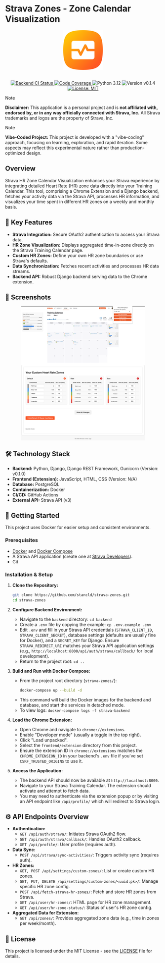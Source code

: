 # Strava Zones - Zone Calendar Visualization

<div align="center">
  <img src="frontend/images/icon512.png" alt="Strava Zones Logo" width="128"/>
  <br/>
  <br/>
  <p>
    <!-- Badges -->
  <a href="https://github.com/stancld/strava-zones/actions/workflows/backend-release-build.yml">
    <img src="https://github.com/stancld/strava-zones/actions/workflows/backend-release-build.yml/badge.svg" alt="Backend CI Status"/>
  </a>
  <a href="https://codecov.io/github/stancld/strava-zones">
    <img src="https://codecov.io/github/stancld/strava-zones/graph/badge.svg?token=LNOJHFDBUA" alt="Code Coverage"/>
  </a>
  <img src="https://img.shields.io/badge/python-3.12-blue" alt="Python 3.12"/>
  <img src="https://img.shields.io/badge/Version-v0.1.4-orange" alt="Version v0.1.4"/>
  <a href="LICENSE">
    <img src="https://img.shields.io/badge/license-MIT-green" alt="License: MIT"/>
  </a>
  </p>

</div>

> [!NOTE]
> **Disclaimer:** This application is a personal project and is **not affiliated with, endorsed by, or in any way officially connected with Strava, Inc.** All Strava trademarks and logos are the property of Strava, Inc.

> [!NOTE]
> **Vibe-Coded Project:** This project is developed with a "vibe-coding" approach, focusing on learning, exploration, and rapid iteration. Some aspects may reflect this experimental nature rather than production-optimized design.

## Overview

Strava HR Zone Calendar Visualization enhances your Strava experience by integrating detailed Heart Rate (HR) zone data directly into your Training Calendar. This tool, comprising a Chrome Extension and a Django backend, fetches your activity data via the Strava API, processes HR information, and visualizes your time spent in different HR zones on a weekly and monthly basis.

## 🌟 Key Features

*   **Strava Integration:** Secure OAuth2 authentication to access your Strava data.
*   **HR Zone Visualization:** Displays aggregated time-in-zone directly on the Strava Training Calendar page.
*   **Custom HR Zones:** Define your own HR zone boundaries or use Strava's defaults.
*   **Data Synchronization:** Fetches recent activities and processes HR data streams.
*   **Backend API:** Robust Django backend serving data to the Chrome extension.

## 📸 Screenshots

<p align="center">
  <img src="images/wip_calendar_250516.png" alt="Calendar Visualization Screenshot" width="400" style="vertical-align:middle"/>
  <img src="images/wip_hr_config_250523.png" alt="HR Configuration Screenshot" width="400" style="vertical-align:middle"/>
</p>

## 🛠️ Technology Stack

*   **Backend:** Python, Django, Django REST Framework, Gunicorn (Version: v0.1.0)
*   **Frontend (Extension):** JavaScript, HTML, CSS (Version: N/A)
*   **Database:** PostgreSQL
*   **Containerization:** Docker
*   **CI/CD:** GitHub Actions
*   **External API:** Strava API (v3)

## 🚀 Getting Started

This project uses Docker for easier setup and consistent environments.

### Prerequisites

*   [Docker](https://www.docker.com/get-started) and [Docker Compose](https://docs.docker.com/compose/install/)
*   A Strava API application (create one at [Strava Developers](https://developers.strava.com/)).
*   Git

### Installation & Setup

1.  **Clone the Repository:**
    ```bash
    git clone https://github.com/stancld/strava-zones.git
    cd strava-zones
    ```

2.  **Configure Backend Environment:**
    *   Navigate to the `backend` directory: `cd backend`
    *   Create a `.env` file by copying the example: `cp .env.example .env`
    *   Edit `.env` and fill in your Strava API credentials (`STRAVA_CLIENT_ID`, `STRAVA_CLIENT_SECRET`), database settings (defaults are usually fine for Docker), and a `SECRET_KEY` for Django. Ensure `STRAVA_REDIRECT_URI` matches your Strava API application settings (e.g., `http://localhost:8000/api/auth/strava/callback/` for local development).
    *   Return to the project root: `cd ..`

3.  **Build and Run with Docker Compose:**
    *   From the project root directory (`strava-zones/`):
        ```bash
        docker-compose up --build -d
        ```
    *   This command will build the Docker images for the backend and database, and start the services in detached mode.
    *   To view logs: `docker-compose logs -f strava-backend`

4.  **Load the Chrome Extension:**
    *   Open Chrome and navigate to `chrome://extensions`.
    *   Enable "Developer mode" (usually a toggle in the top right).
    *   Click "Load unpacked".
    *   Select the `frontend/extension` directory from this project.
    *   Ensure the extension ID in `chrome://extensions` matches the `CHROME_EXTENSION_ID` in your backend's `.env` file if you've set `CSRF_TRUSTED_ORIGINS` to use it.

6.  **Access the Application:**
    *   The backend API should now be available at `http://localhost:8000`.
    *   Navigate to your Strava Training Calendar. The extension should activate and attempt to fetch data.
    *   You may need to authenticate via the extension popup or by visiting an API endpoint like `/api/profile/` which will redirect to Strava login.

## ⚙️ API Endpoints Overview

*   **Authentication:**
    *   `GET /api/auth/strava/`: Initiates Strava OAuth2 flow.
    *   `GET /api/auth/strava/callback/`: Handles OAuth2 callback.
    *   `GET /api/profile/`: User profile (requires auth).
*   **Data Sync:**
    *   `POST /api/strava/sync-activities/`: Triggers activity sync (requires auth).
*   **HR Zones:**
    *   `GET, POST /api/settings/custom-zones/`: List or create custom HR zones.
    *   `GET, PUT, DELETE /api/settings/custom-zones/<uuid:pk>/`: Manage specific HR zone config.
    *   `POST /api/fetch-strava-hr-zones/`: Fetch and store HR zones from Strava.
    *   `GET /api/user/hr-zones/`: HTML page for HR zone management.
    *   `GET /api/user/hr-zone-status/`: Status of user's HR zone config.
*   **Aggregated Data for Extension:**
    *   `GET /api/zones/`: Provides aggregated zone data (e.g., time in zones per week/month).

## 📜 License

This project is licensed under the MIT License - see the [LICENSE](LICENSE) file for details.
